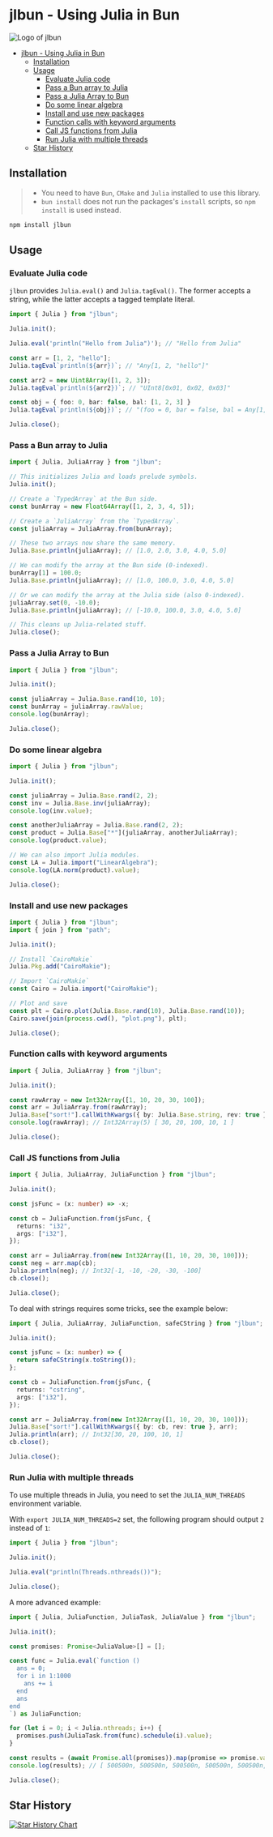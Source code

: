 # jlbun - Using Julia in Bun

![Logo of jlbun](https://user-images.githubusercontent.com/13583761/210193825-4b898ddf-b4b2-4e21-a691-c05240bb81e3.png)

- [jlbun - Using Julia in Bun](#jlbun---using-julia-in-bun)
  - [Installation](#installation)
  - [Usage](#usage)
    - [Evaluate Julia code](#evaluate-julia-code)
    - [Pass a Bun array to Julia](#pass-a-bun-array-to-julia)
    - [Pass a Julia Array to Bun](#pass-a-julia-array-to-bun)
    - [Do some linear algebra](#do-some-linear-algebra)
    - [Install and use new packages](#install-and-use-new-packages)
    - [Function calls with keyword arguments](#function-calls-with-keyword-arguments)
    - [Call JS functions from Julia](#call-js-functions-from-julia)
    - [Run Julia with multiple threads](#run-julia-with-multiple-threads)
  - [Star History](#star-history)

## Installation

> - You need to have `Bun`, `CMake` and `Julia` installed to use this library.
> - `bun install` does not run the packages's `install` scripts, so `npm install` is used instead. 

```bash
npm install jlbun
```

## Usage

### Evaluate Julia code

`jlbun` provides `Julia.eval()` and `Julia.tagEval()`. The former accepts a string, while the latter accepts a tagged template literal.

```typescript
import { Julia } from "jlbun";

Julia.init();

Julia.eval('println("Hello from Julia")'); // "Hello from Julia"

const arr = [1, 2, "hello"];
Julia.tagEval`println(${arr})`; // "Any[1, 2, "hello"]"

const arr2 = new Uint8Array([1, 2, 3]);
Julia.tagEval`println(${arr2})`; // "UInt8[0x01, 0x02, 0x03]"

const obj = { foo: 0, bar: false, bal: [1, 2, 3] }
Julia.tagEval`println(${obj})`; // "(foo = 0, bar = false, bal = Any[1, 2, 3])"

Julia.close();
```

### Pass a Bun array to Julia

```typescript
import { Julia, JuliaArray } from "jlbun";

// This initializes Julia and loads prelude symbols.
Julia.init();

// Create a `TypedArray` at the Bun side.
const bunArray = new Float64Array([1, 2, 3, 4, 5]);

// Create a `JuliaArray` from the `TypedArray`.
const juliaArray = JuliaArray.from(bunArray);

// These two arrays now share the same memory.
Julia.Base.println(juliaArray); // [1.0, 2.0, 3.0, 4.0, 5.0]

// We can modify the array at the Bun side (0-indexed).
bunArray[1] = 100.0;
Julia.Base.println(juliaArray); // [1.0, 100.0, 3.0, 4.0, 5.0]

// Or we can modify the array at the Julia side (also 0-indexed).
juliaArray.set(0, -10.0);
Julia.Base.println(juliaArray); // [-10.0, 100.0, 3.0, 4.0, 5.0]

// This cleans up Julia-related stuff.
Julia.close();
```

### Pass a Julia Array to Bun

```typescript
import { Julia } from "jlbun";

Julia.init();

const juliaArray = Julia.Base.rand(10, 10);
const bunArray = juliaArray.rawValue;
console.log(bunArray);

Julia.close();
```

### Do some linear algebra

```typescript
import { Julia } from "jlbun";

Julia.init();

const juliaArray = Julia.Base.rand(2, 2);
const inv = Julia.Base.inv(juliaArray);
console.log(inv.value);

const anotherJuliaArray = Julia.Base.rand(2, 2);
const product = Julia.Base["*"](juliaArray, anotherJuliaArray);
console.log(product.value);

// We can also import Julia modules.
const LA = Julia.import("LinearAlgebra");
console.log(LA.norm(product).value);

Julia.close();
```

### Install and use new packages

```typescript
import { Julia } from "jlbun";
import { join } from "path";

Julia.init();

// Install `CairoMakie`
Julia.Pkg.add("CairoMakie");

// Import `CairoMakie`
const Cairo = Julia.import("CairoMakie");

// Plot and save
const plt = Cairo.plot(Julia.Base.rand(10), Julia.Base.rand(10));
Cairo.save(join(process.cwd(), "plot.png"), plt);

Julia.close();
```

### Function calls with keyword arguments

```typescript
import { Julia, JuliaArray } from "jlbun";

Julia.init();

const rawArray = new Int32Array([1, 10, 20, 30, 100]);
const arr = JuliaArray.from(rawArray);
Julia.Base["sort!"].callWithKwargs({ by: Julia.Base.string, rev: true }, arr);
console.log(rawArray); // Int32Array(5) [ 30, 20, 100, 10, 1 ]

Julia.close();
```

### Call JS functions from Julia

```typescript
import { Julia, JuliaArray, JuliaFunction } from "jlbun";

Julia.init();

const jsFunc = (x: number) => -x;

const cb = JuliaFunction.from(jsFunc, {
  returns: "i32",
  args: ["i32"],
});

const arr = JuliaArray.from(new Int32Array([1, 10, 20, 30, 100]));
const neg = arr.map(cb);
Julia.println(neg); // Int32[-1, -10, -20, -30, -100]
cb.close();

Julia.close();
```

To deal with strings requires some tricks, see the example below:

```typescript
import { Julia, JuliaArray, JuliaFunction, safeCString } from "jlbun";

Julia.init();

const jsFunc = (x: number) => {
  return safeCString(x.toString());
};

const cb = JuliaFunction.from(jsFunc, {
  returns: "cstring",
  args: ["i32"],
});

const arr = JuliaArray.from(new Int32Array([1, 10, 20, 30, 100]));
Julia.Base["sort!"].callWithKwargs({ by: cb, rev: true }, arr);
Julia.println(arr); // Int32[30, 20, 100, 10, 1]
cb.close();

Julia.close();
```

### Run Julia with multiple threads

To use multiple threads in Julia, you need to set the `JULIA_NUM_THREADS` environment variable.

With `export JULIA_NUM_THREADS=2` set, the following program should output `2` instead of `1`:

```typescript
import { Julia } from "jlbun";

Julia.init();

Julia.eval("println(Threads.nthreads())");

Julia.close();
```

A more advanced example:

```typescript
import { Julia, JuliaFunction, JuliaTask, JuliaValue } from "jlbun";

Julia.init();

const promises: Promise<JuliaValue>[] = [];

const func = Julia.eval(`function ()
  ans = 0;
  for i in 1:1000
    ans += i
  end
  ans
end
`) as JuliaFunction;

for (let i = 0; i < Julia.nthreads; i++) {
  promises.push(JuliaTask.from(func).schedule(i).value);
}

const results = (await Promise.all(promises)).map(promise => promise.value);
console.log(results); // [ 500500n, 500500n, 500500n, 500500n, 500500n, 500500n, 500500n, 500500n ]

Julia.close();
```

## Star History

[![Star History Chart](https://api.star-history.com/svg?repos=lucifer1004/jlbun&type=Date)](https://star-history.com/#lucifer1004/jlbun&Date)
